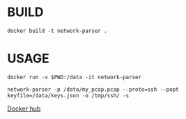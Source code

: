 # BUILD
```
docker build -t network-parser .
```

# USAGE
```
docker run -v $PWD:/data -it network-parser

network-parser -p /data/my_pcap.pcap --proto=ssh --popt keyfile=/data/keys.json -o /tmp/ssh/ -s 

```
[Docker hub](https://hub.docker.com/r/huythang25/network-parser)
